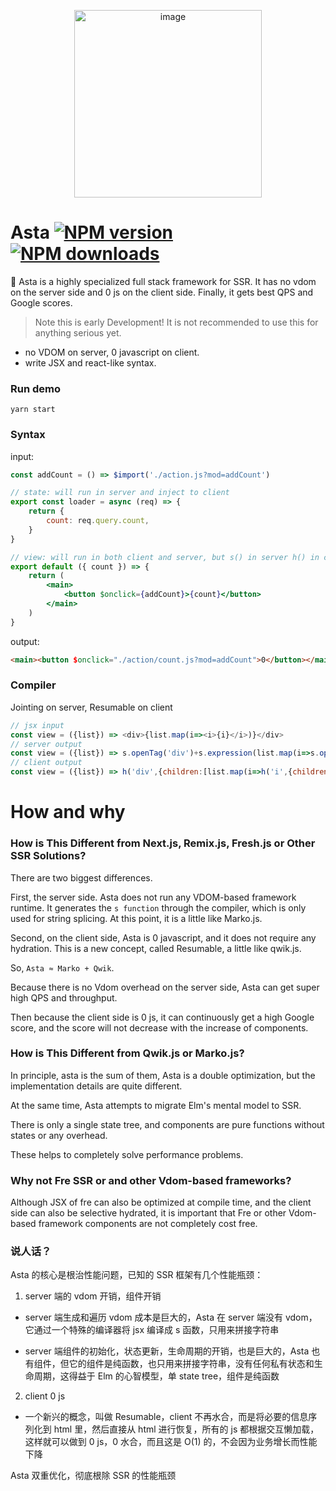 <p align="center"><img width="300" alt="image" src="https://user-images.githubusercontent.com/12951461/196841960-7e297a6d-0a83-4343-b4a2-8b4caa0f858b.png"></p>


# Asta [![NPM version](https://img.shields.io/npm/v/asta.svg)](https://npmjs.com/package/asta) [![NPM downloads](https://img.shields.io/npm/dt/eplayer.svg)](https://npmjs.com/package/asta)

:dart: Asta is a highly specialized full stack framework for SSR. It has no vdom on the server side and 0 js on the client side. Finally, it gets best QPS and Google scores.

> Note this is early Development! It is not recommended to use this for anything serious yet.

- no VDOM on server, 0 javascript on client.
- write JSX and react-like syntax.



### Run demo

```shell
yarn start
```


### Syntax

input:

```jsx
const addCount = () => $import('./action.js?mod=addCount')

// state: will run in server and inject to client
export const loader = async (req) => {
	return {
		count: req.query.count,
	}
}

// view: will run in both client and server, but s() in server h() in client
export default ({ count }) => {
	return (
		<main>
			<button $onclick={addCount}>{count}</button>
		</main>
	)
}
```

output:

```html
<main><button $onclick="./action/count.js?mod=addCount">0</button></main>
```

### Compiler

Jointing on server, Resumable on client

```js
// jsx input
const view = ({list}) => <div>{list.map(i=><i>{i}</i>)}</div>
// server output
const view = ({list}) => s.openTag('div')+s.expression(list.map(i=>s.openTag('i')+s.text(i)+s.closeTag('i')))+s.closeTag('div')
// client output
const view = ({list}) => h('div',{children:[list.map(i=>h('i',{children:[i]}))]})
```

# How and why

### How is This Different from Next.js, Remix.js, Fresh.js or Other SSR Solutions?

There are two biggest differences. 

First, the server side. Asta does not run any VDOM-based framework runtime. It generates the `s function` through the compiler, which is only used for string splicing. At this point, it is a little like Marko.js.

Second, on the client side, Asta is 0 javascript, and it does not require any hydration. This is a new concept, called Resumable, a little like qwik.js.

So, `Asta ≈ Marko + Qwik`.

Because there is no Vdom overhead on the server side, Asta can get super high QPS and throughput.

Then because the client side is 0 js, it can continuously get a high Google score, and the score will not decrease with the increase of components.

### How is This Different from Qwik.js or Marko.js?

In principle, asta is the sum of them, Asta is a double optimization, but the implementation details are quite different.

At the same time, Asta attempts to migrate Elm's mental model to SSR. 

There is only a single state tree, and components are pure functions without states or any overhead. 

These helps to completely solve performance problems.

### Why not Fre SSR or and other Vdom-based frameworks?

Although JSX of fre can also be optimized at compile time, and the client side can also be selective hydrated, it is important that Fre or other Vdom-based framework components are not completely cost free.

### 说人话？

Asta 的核心是根治性能问题，已知的 SSR 框架有几个性能瓶颈：

1. server 端的 vdom 开销，组件开销

- server 端生成和遍历 vdom 成本是巨大的，Asta 在 server 端没有 vdom，它通过一个特殊的编译器将 jsx 编译成 s 函数，只用来拼接字符串

- server 端组件的初始化，状态更新，生命周期的开销，也是巨大的，Asta 也有组件，但它的组件是纯函数，也只用来拼接字符串，没有任何私有状态和生命周期，这得益于 Elm 的心智模型，单 state tree，组件是纯函数

2. client 0 js

- 一个新兴的概念，叫做 Resumable，client 不再水合，而是将必要的信息序列化到 html 里，然后直接从 html 进行恢复，所有的 js 都根据交互懒加载，这样就可以做到 0 js，0 水合，而且这是 O(1) 的，不会因为业务增长而性能下降

Asta 双重优化，彻底根除 SSR 的性能瓶颈



